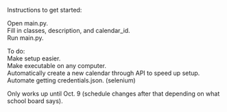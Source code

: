 Instructions to get started:  
  
Open main.py.  
Fill in classes, description, and calendar_id.  
Run main.py.

To do:  
Make setup easier.  
Make executable on any computer.  
Automatically create a new calendar through API to speed up setup.  
Automate getting credentials.json. (selenium)  
  
Only works up until Oct. 9 (schedule changes after that depending on what school board says).
